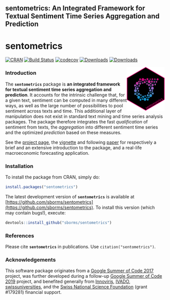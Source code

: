 
## sentometrics: An Integrated Framework for Textual Sentiment Time Series Aggregation and Prediction

# sentometrics

<!--- comment out when submitting to CRAN until CRAN/pandoc issues (e.g. handshake) solved --->
[![CRAN](http://www.r-pkg.org/badges/version/sentometrics)](https://cran.r-project.org/package=sentometrics)
[![Build Status](https://travis-ci.org/sborms/sentometrics.svg?branch=master)](https://travis-ci.org/sborms/sentometrics)
[![codecov](https://codecov.io/github/sborms/sentometrics/branch/master/graphs/badge.svg)](https://codecov.io/github/sborms/sentometrics)
[![Downloads](http://cranlogs.r-pkg.org/badges/sentometrics?color=brightgreen)](http://www.r-pkg.org/pkg/sentometrics)
[![Downloads](http://cranlogs.r-pkg.org/badges/grand-total/sentometrics?color=brightgreen)](http://www.r-pkg.org/pkg/sentometrics)
<!--- [![Pending Pull-Requests](http://githubbadges.herokuapp.com/sborms/sentometrics/pulls.svg?style=flat)](https://github.com/sborms/sentometrics/pulls) --->
<!--- [![Github Issues](http://githubbadges.herokuapp.com/sborms/sentometrics/issues.svg)](https://github.com/sborms/sentometrics/issues) --->

<a href='https://sentometrics.org'><img src='man/figures/logo.png' align="right" height="138.5" /></a>

### Introduction

The **`sentometrics`** package is **an integrated framework for textual sentiment time series aggregation and prediction**. It accounts for the intrinsic challenge that, for a given text, sentiment can be computed in many different ways, as well as the large number of possibilities to pool sentiment across texts and time. This additional layer of manipulation does not exist in standard text mining and time series analysis packages. The package therefore integrates the fast _qualification_ of sentiment from texts, the _aggregation_ into different sentiment time series and the optimized _prediction_ based on these measures.

See the [project page](https://sborms.github.io/sentometrics/), the [vignette](https://ssrn.com/abstract=3067734) and following [paper](https://papers.ssrn.com/sol3/papers.cfm?abstract_id=2976084) for respectively a brief and an extensive introduction to the package, and a real-life macroeconomic forecasting application.

### Installation

To install the package from CRAN, simply do:

```R
install.packages("sentometrics")
```

The latest development version of **`sentometrics`** is available at [https://github.com/sborms/sentometrics](https://github.com/sborms/sentometrics). To install this version (which may contain bugs!), execute:

```R
devtools::install_github("sborms/sentometrics")
```

### References

Please cite **`sentometrics`** in publications. Use `citation("sentometrics")`.

### Acknowledgements

This software package originates from a
[Google Summer of Code 2017](https://github.com/rstats-gsoc/gsoc2017/wiki/Sentometrics:-An-integrated-framework-for-text-based-multivariate-time-series-modeling-and-forecasting) project, was further developed 
during a follow-up [Google Summer of Code 2019](https://github.com/rstats-gsoc/gsoc2019/wiki/sentometrics) project, and benefited generally from [Innoviris](https://innoviris.brussels), [IVADO](https://ivado.ca), [swissuniversities](https://www.swissuniversities.ch), and the [Swiss National Science Foundation](https://www.snf.ch) (grant #179281) financial support.

